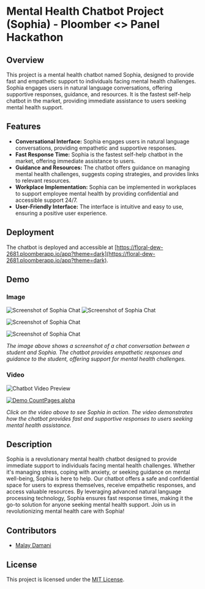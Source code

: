 # Mental Health Chatbot Project (Sophia)  - Ploomber <> Panel Hackathon

## Overview
This project is a mental health chatbot named Sophia, designed to provide fast and empathetic support to individuals facing mental health challenges. Sophia engages users in natural language conversations, offering supportive responses, guidance, and resources. It is the fastest self-help chatbot in the market, providing immediate assistance to users seeking mental health support.

## Features
- **Conversational Interface:** Sophia engages users in natural language conversations, providing empathetic and supportive responses.
- **Fast Response Time:** Sophia is the fastest self-help chatbot in the market, offering immediate assistance to users.
- **Guidance and Resources:** The chatbot offers guidance on managing mental health challenges, suggests coping strategies, and provides links to relevant resources.
- **Workplace Implementation:** Sophia can be implemented in workplaces to support employee mental health by providing confidential and accessible support 24/7.
- **User-Friendly Interface:** The interface is intuitive and easy to use, ensuring a positive user experience.

## Deployment
The chatbot is deployed and accessible at [https://floral-dew-2681.ploomberapp.io/app?theme=dark](https://floral-dew-2681.ploomberapp.io/app?theme=dark).

## Demo
### Image
![Screenshot of Sophia Chat](https://github.com/malay5/Sophia-AI---Virtual-Psychiatrist-for-Mental-Well-being-/assets/64472685/9000c2e3-d474-41bc-9c14-51d4e24fce69)
![Screenshot of Sophia Chat](https://github.com/malay5/Sophia-AI---Virtual-Psychiatrist-for-Mental-Well-being-/assets/64472685/d6dbd8c1-b5f0-41ad-97ae-720bca9a97c8)

![Screenshot of Sophia Chat](https://github.com/malay5/Sophia-AI---Virtual-Psychiatrist-for-Mental-Well-being-/assets/64472685/d1ab9372-9bf6-4881-a8fe-5aebdaf04c28)

![Screenshot of Sophia Chat](https://github.com/malay5/Sophia-AI---Virtual-Psychiatrist-for-Mental-Well-being-/assets/64472685/9a5778f7-2e02-44c4-8513-553fbd57dc94)


*The image above shows a screenshot of a chat conversation between a student and Sophia. The chatbot provides empathetic responses and guidance to the student, offering support for mental health challenges.*

### Video
![Chatbot Video Preview](https://github.com/malay5/Sophia-AI---Virtual-Psychiatrist-for-Mental-Well-being-/assets/64472685/eae787e7-fa69-471e-8f35-9c8153759ddf)

[![Demo CountPages alpha](https://share.gifyoutube.com/KzB6Gb.gif)](https://www.youtube.com/watch?v=ek1j272iAmc)

*Click on the video above to see Sophia in action. The video demonstrates how the chatbot provides fast and supportive responses to users seeking mental health assistance.*

## Description
Sophia is a revolutionary mental health chatbot designed to provide immediate support to individuals facing mental health challenges. Whether it's managing stress, coping with anxiety, or seeking guidance on mental well-being, Sophia is here to help. Our chatbot offers a safe and confidential space for users to express themselves, receive empathetic responses, and access valuable resources. By leveraging advanced natural language processing technology, Sophia ensures fast response times, making it the go-to solution for anyone seeking mental health support. Join us in revolutionizing mental health care with Sophia!

## Contributors
- [Malay Damani](https://github.com/malay5)

## License
This project is licensed under the [MIT License](LICENSE).
